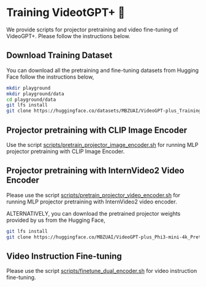 # Training VideotGPT+ :train:
We provide scripts for projector pretraining and video fine-tuning of VideoGPT+. Please follow the instructions below.

## Download Training Dataset
You can download all the pretraining and fine-tuning datasets from Hugging Face follow the instructions below,

```bash
mkdir playground
mkdir playground/data
cd playground/data
git lfs install
git clone https://huggingface.co/datasets/MBZUAI/VideoGPT-plus_Training_Dataset
```

## Projector pretraining with CLIP Image Encoder
Use the script [scripts/pretrain_projector_image_encoder.sh](scripts/pretrain_projector_image_encoder.sh) for running MLP projector pretraining with CLIP Image Encoder.

## Projector pretraining with InternVideo2 Video Encoder
Please use the script [scripts/pretrain_projector_video_encoder.sh](scripts/pretrain_projector_video_encoder.sh) for running MLP projector pretraining with InternVideo2 video encoder.

ALTERNATIVELY, you can download the pretrained projector weights provided by us from the Hugging Face,

```bash
git lfs install
git clone https://huggingface.co/MBZUAI/VideoGPT-plus_Phi3-mini-4k_Pretrain
```

## Video Instruction Fine-tuning
Please use the script [scripts/finetune_dual_encoder.sh](scripts/finetune_dual_encoder.sh) for video instruction fine-tuning.
